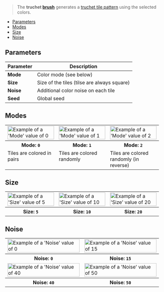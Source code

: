 > The **truchet [brush](Brush-Shaders)** generates a [truchet tile pattern](https://en.wikipedia.org/wiki/Truchet_tiles) using the selected colors.

<!-- TOC -->
- [Parameters](#parameters)
- [Modes](#modes)
- [Size](#size)
- [Noise](#noise)

## Parameters

Parameter | Description
--------- | -----------
**Mode** | Color mode (see below)
**Size** | Size of the tiles (tilse are always square)
**Noise** | Additional color noise on each tile
**Seed** | Global seed 

## Modes

<!-- SAMPLE truchet_mode 3 -->
<table>
	<tr>
		<td width="33.33%"><img width="100%" src="https://s3.amazonaws.com/misc.lachlanmcdonald.com/magicavoxel-shaders/0.11.2/truchet_mode0_compressed.jpg" alt="Example of a 'Mode' value of 0"></td>
		<td width="33.33%"><img width="100%" src="https://s3.amazonaws.com/misc.lachlanmcdonald.com/magicavoxel-shaders/0.11.2/truchet_mode1_compressed.jpg" alt="Example of a 'Mode' value of 1"></td>
		<td width="33.33%"><img width="100%" src="https://s3.amazonaws.com/misc.lachlanmcdonald.com/magicavoxel-shaders/0.11.2/truchet_mode2_compressed.jpg" alt="Example of a 'Mode' value of 2"></td>
	</tr>
	<tr>
		<th>Mode: <code>0</code></th>
		<th>Mode: <code>1</code></th>
		<th>Mode: <code>2</code></th>
	</tr>
	<tr>
		<td valign="top">Tiles are colored in pairs</td>
		<td valign="top">Tiles are colored randomly</td>
		<td valign="top">Tiles are colored randomly (in reverse)</td>
	</tr>
</table>
<!-- END -->

## Size

<!-- SAMPLE truchet_size 3 -->
<table>
	<tr>
		<td width="33.33%"><img width="100%" src="https://s3.amazonaws.com/misc.lachlanmcdonald.com/magicavoxel-shaders/0.11.2/truchet_size5_compressed.jpg" alt="Example of a 'Size' value of 5"></td>
		<td width="33.33%"><img width="100%" src="https://s3.amazonaws.com/misc.lachlanmcdonald.com/magicavoxel-shaders/0.11.2/truchet_size10_compressed.jpg" alt="Example of a 'Size' value of 10"></td>
		<td width="33.33%"><img width="100%" src="https://s3.amazonaws.com/misc.lachlanmcdonald.com/magicavoxel-shaders/0.11.2/truchet_size20_compressed.jpg" alt="Example of a 'Size' value of 20"></td>
	</tr>
	<tr>
		<th>Size: <code>5</code></th>
		<th>Size: <code>10</code></th>
		<th>Size: <code>20</code></th>
	</tr>
</table>
<!-- END -->

## Noise

<!-- SAMPLE truchet_noise 2 -->
<table>
	<tr>
		<td width="50%"><img width="100%" src="https://s3.amazonaws.com/misc.lachlanmcdonald.com/magicavoxel-shaders/0.11.2/truchet_noise0_compressed.jpg" alt="Example of a 'Noise' value of 0"></td>
		<td width="50%"><img width="100%" src="https://s3.amazonaws.com/misc.lachlanmcdonald.com/magicavoxel-shaders/0.11.2/truchet_noise15_compressed.jpg" alt="Example of a 'Noise' value of 15"></td>
	</tr>
	<tr>
		<th>Noise: <code>0</code></th>
		<th>Noise: <code>15</code></th>
	</tr>
	<tr>
		<td width="50%"><img width="100%" src="https://s3.amazonaws.com/misc.lachlanmcdonald.com/magicavoxel-shaders/0.11.2/truchet_noise40_compressed.jpg" alt="Example of a 'Noise' value of 40"></td>
		<td width="50%"><img width="100%" src="https://s3.amazonaws.com/misc.lachlanmcdonald.com/magicavoxel-shaders/0.11.2/truchet_noise50_compressed.jpg" alt="Example of a 'Noise' value of 50"></td>
	</tr>
	<tr>
		<th>Noise: <code>40</code></th>
		<th>Noise: <code>50</code></th>
	</tr>
</table>
<!-- END -->
